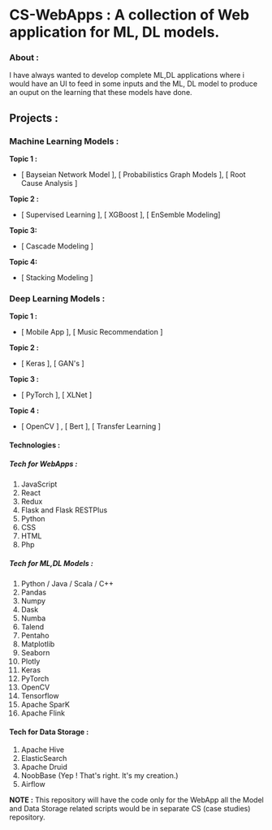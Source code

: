 # CS-WebApps : A collection of Web application for ML, DL models.

### About : 
I have always wanted to develop complete ML,DL applications where i would have an UI to feed in some inputs and the ML, DL model to produce an ouput on the learning that these models have done.

## Projects :
### Machine Learning Models : 

**Topic 1 :** <br />
- [ Bayseian Network Model ], [ Probabilistics Graph Models ], [ Root Cause Analysis ]

**Topic 2 :** <br />
- [ Supervised Learning ], [ XGBoost ], [ EnSemble Modeling]

**Topic 3:** <br />
- [ Cascade Modeling ]

**Topic 4:** <br />
- [ Stacking Modeling ]


### Deep Learning Models : 

**Topic 1 :** <br />
- [ Mobile App ], [ Music Recommendation ]

**Topic 2 :**<br />
- [ Keras ], [ GAN's ]

**Topic 3 :**<br />
- [ PyTorch ], [ XLNet ]

**Topic 4 :**<br />
- [ OpenCV ] , [ Bert ], [ Transfer Learning ]

#### Technologies : 

##### Tech for WebApps : 

1. JavaScript
2. React
3. Redux
4. Flask and Flask RESTPlus
5. Python
6. CSS
7. HTML
8. Php

##### Tech for ML,DL Models : 

1. Python / Java / Scala / C++
2. Pandas
3. Numpy
4. Dask
5. Numba
6. Talend
7. Pentaho
8. Matplotlib
9. Seaborn
10. Plotly
11. Keras
12. PyTorch
13. OpenCV
14. Tensorflow
15. Apache SparK
16. Apache Flink

#### Tech for Data Storage : 

1. Apache Hive
2. ElasticSearch
3. Apache Druid
4. NoobBase (Yep ! That's right. It's my creation.)
5. Airflow


**NOTE :** This repository will have the code only for the WebApp all the Model and Data Storage related scripts would be in separate CS (case studies) repository. 
